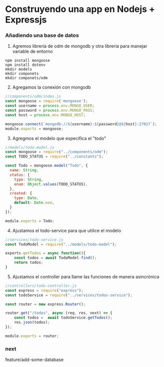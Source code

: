 # Construyendo una app en Nodejs + Expressjs

### Añadiendo una base de datos

1) Agremos librería de odm de mongodb y otra librería para manejar variable de entorno

```
npm install mongoose
npm install dotenv
mkdir models
mkdir componets
mkdir componets/odm
```

2) Agregamos la conexión con mongodb
```js
//components/odm/index.js
const mongoose = require('mongoose');
const username = process.env.MONGO_USER;
const password = process.env.MONGO_PASS;
const host = process.env.MONGO_HOST;

mongoose.connect(`mongodb://${username}:${password}@${host}:27017`);
module.exports = mongoose;
```

3) Agregmos el modelo que especifica el "todo"

```js
//models/todo-model.js
const mongoose = require("../components/odm");
const TODO_STATUS = require("../constants");

const Todo = mongoose.model("Todo", {
  name: String,
  status: {
    type: String,
    enum: Object.values(TODO_STATUS),
  },
  created: {
    type: Date,
    default: Date.now,
  }
});

module.exports = Todo;

```

4) Ajustamos el todo-service para que utilice el modelo
```js
//services/todo-service.js
const TodoModel = require("../models/todo-model");

exports.getTodos = async function(){
    const todos = await TodoModel.find();
    return todos;
}
```

5) Ajustamos el controller para llame las funciones de manera asincrónica
```js
//controllers/todo-controller.js
const express = require("express");
const todoService = require("../services/todos-service");

const router = new express.Router();

router.get("/todos", async (req, res, next) => {
    const todos =  await todoService.getTodos();
    res.json(todos);
});

module.exports = router;
```

### next
feature/add-some-database
